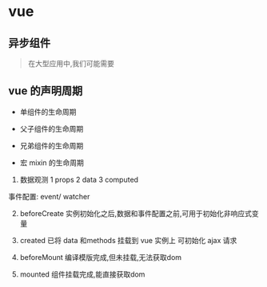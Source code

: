 # vue

## 异步组件

> 在大型应用中,我们可能需要

##  vue 的声明周期

* 单组件的生命周期

* 父子组件的生命周期

* 兄弟组件的生命周期

* 宏 mixin 的生命周期




1.  数据观测 1 props 2 data 3 computed
  
  事件配置: event/ watcher

2.  beforeCreate 实例初始化之后,数据和事件配置之前,可用于初始化非响应式变量

3. created 已将 data 和methods 挂载到 vue 实例上 可初始化 ajax 请求

4. beforeMount 编译模版完成,但未挂载,无法获取dom

5. mounted 组件挂载完成,能直接获取dom


